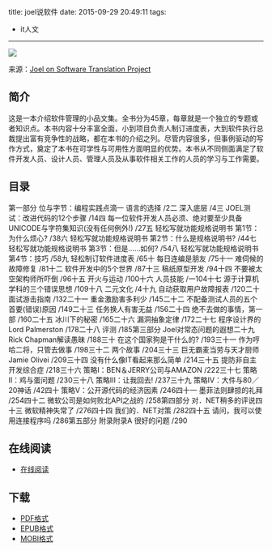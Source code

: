 title: joel说软件
date: 2015-09-29 20:49:11
tags:
  - it人文
---

![](http://img4.douban.com/lpic/s1436476.jpg)

来源：[Joel on Software Translation Project](http://local.joelonsoftware.com/wiki/Category:ChineseTraditional)

<!--more-->

## 简介 ##

这是一本介绍软件管理的小品文集。全书分为45章，每章就是一个独立的专题或者知识点。本书内容十分丰富全面，小到项目负责人制订进度表，大到软件执行总裁提出富有竞争性的战略，都在本书的介绍之列。尽管内容很多，但事例驱动的写作方式，奠定了本书在可学性与可用性方面明显的优势。本书从不同侧面满足了软件开发人员、设计人员、管理人员及从事软件相关工作的人员的学习与工作需要。

## 目录 ##

第一部分 位与字节：编程实践点滴一 语言的选择 /2二 深入底层 /4三 JOEL测试：改进代码的12个步骤 /14四 每一位软件开发人员必须、绝对要至少具备UNICODE与字符集知识(没有任何例外!) /27五 轻松写就功能规格说明书 第1节：为什么烦心? /38六 轻松写就功能规格说明书 第2节：什么是规格说明书? /44七 轻松写就功能规格说明书 第3节：但是……如何? /54八 轻松写就功能规格说明书 第4节：技巧 /58九 轻松制订软件进度表 /65十 每日连编是朋友 /75十一 难伺候的故障修复 /81十二 软件开发中的5个世界 /87十三 稿纸原型开发 /94十四 不要被太空架构师所吓倒 /96十五 开火与运动 /100十六 人员技能 /一104十七 源于计算机学科的三个错误思想 /109十八 二元文化 /4十九 自动获取用户故障报表 /120二十 面试游击指南 /132二十一 重金激励害多利少 /145二十二 不配备测试人员的五个首要(错误)原因 /149二十三 任务换人有害无益 /156二十四 绝不去做的事情，第一部 /160二十五 冰川下的秘密 /165二十六 漏洞抽象定律 /172二十七 程序设计界的Lord Palmerston /178二十八 评测 /185第三部分 Joel对常态问题的遐想二十九 Rick Chapman解读愚昧 /188三十 在这个国家狗是干什么的? /193三十一 作为哼哈二将，只管去做事 /198三十二 两个故事 /204三十三 巨无霸麦当劳与天才厨师Jamie Olivei /209三十四 没有什么像IT看起来那么简单 /214三十五 提防非自主开发综合症 /218三十六 策略I：BEN＆JERRY公司与AMAZON /222三十七 策略Ⅱ：鸡与蛋问题 /230三十八 策略III：让我回去! /237三十九 策略IV：大件与80／20神话 /42四十 策略V：公开源代码的经济因素 /246四十一 墨菲法则肆掠的礼拜 /254四十二 微软公司是如何败北API之战的 /258第四部分 对．NET稍多的评说四十三 微软精神失常了 /276四十四 我们的．NET对策 /282四十五 请问，我可以使用连接程序吗 /286第五部分 附录附录A 很好的问题 /290

## 在线阅读 ##

+ [在线阅读](https://www.gitbook.com/book/wizardforcel/joel-on-software/details)

## 下载 ##

+ [PDF格式](https://www.gitbook.com/download/pdf/book/wizardforcel/joel-on-software)
+ [EPUB格式](https://www.gitbook.com/download/epub/book/wizardforcel/joel-on-software)
+ [MOBI格式](https://www.gitbook.com/download/mobi/book/wizardforcel/joel-on-software)
